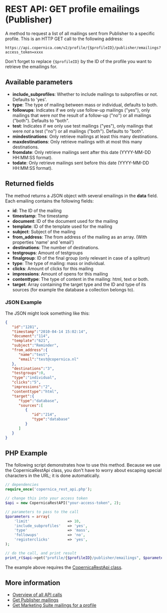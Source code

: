 # REST API: GET profile emailings (Publisher)

A method to request a list of all mailings sent from Publisher to a specific profile. 
This is an HTTP GET call to the following address:

`https://api.copernica.com/v2/profile/{$profileID}/publisher/emailings?access_token=xxxx`

Don't forget to replace `{$profileID}` by the ID of the profile you 
want to retrieve the emailings for.

## Available parameters

* **include_subprofiles**: Whether to include mailings to subprofiles or not. Defaults to 'yes'.
* **type**: The type of mailing between mass or individual, defaults to both.
* **followups**: Indicates if we only use follow-up mailings ("yes"), only mailings 
that were *not* the result of a follow-up ("no") or all mailings ("both"). Defaults to "both".
* **test**: Indicates if we only use test mailings ("yes"), only mailings 
that were *not* a test ("no") or all mailings ("both"). Defaults to "both".
* **mindestinations**: Only retrieve mailings at least this many destinations.
* **maxdestinations**: Only retrieve mailings with at most this many destinations.
* **fromdate**: Only retrieve mailings sent after this date (YYYY-MM-DD HH:MM:SS format). 
* **todate**: Only retrieve mailings sent before this date (YYYY-MM-DD HH:MM:SS format). 

## Returned fields

The method returns a JSON object with several emailings in the **data** field. 
Each emailing contains the following fields:

* **id**: The ID of the mailing
* **timestamp**: The timestamp
* **document**: ID of the document used for the mailing
* **template**: ID of the template used for the mailing
* **subject**: Subject of the mailing
* **from_address**: The from address of the mailing as an array. (With properties 'name' and 'email')
* **destinations**: The number of destinations.
* **testgroups**: Amount of testgroups
* **finalgroup**: ID of the final group (only relevant in case of a splitrun)
* **type**: The type of mailing: mass or individual.
* **clicks**: Amount of clicks for this mailing
* **impressions**: Amount of opens for this mailing
* **contenttype**: The type of content in the mailing: html, text or both.
* **target**: Array containing the target type and the ID and type of its sources (for example the database a collection belongs to).

### JSON Example

The JSON might look something like this:

```json
{  
   "id":"1281",
   "timestamp":"2010-04-14 15:02:14",
   "document":"114",
   "template":"621",
   "subject":"Reminder",
   "from_address":{  
      "name":"test",
      "email":"test@copernica.nl"
   },
   "destinations":"3",
   "testgroups":0,
   "type":"individual",
   "clicks":"5",
   "impressions":"2",
   "contenttype":"html",
   "target":{  
      "type":"database",
      "sources":[  
         {  
            "id":"214",
            "type":"database"
         }
      ]
   }
}
```

## PHP Example

The following script demonstrates how to use this method. Because we use the 
CopernicaRestApi class, you don't have to worry about escaping special characters 
in the URL; it is done automatically.

```php
// dependencies
require_once('copernica_rest_api.php');

// change this into your access token
$api = new CopernicaRestAPI("your-access-token", 2);

// parameters to pass to the call
$parameters = array(
    'limit'                 => 10,
    'include_subprofiles'   => 'yes',
    'type'                  => 'mass',
    'followups'             => 'no',
    'registerclicks'        => 'yes',
);

// do the call, and print result
print_r($api->get("profile/{$profileID}/publisher/emailings", $parameters));
```

The example above requires the [CopernicaRestApi class](./rest-php).

## More information

* [Overview of all API calls](./rest-api)
* [Get Publisher mailings](./rest-get-publisher-emailings)
* [Get Marketing Suite mailings for a profile](./rest-get-profile-ms-emailings)
